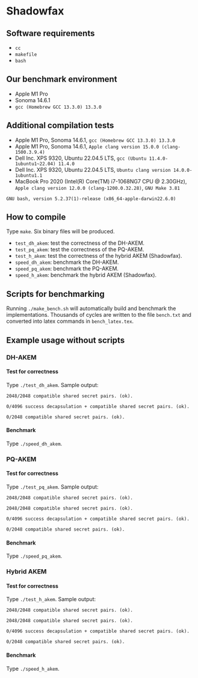 
# Shadowfax

## Software requirements
- `cc`
- `makefile`
- `bash`

## Our benchmark environment
- Apple M1 Pro
- Sonoma 14.6.1
- `gcc (Homebrew GCC 13.3.0) 13.3.0`

## Additional compilation tests
- Apple M1 Pro, Sonoma 14.6.1, `gcc (Homebrew GCC 13.3.0) 13.3.0`
- Apple M1 Pro, Sonoma 14.6.1, `Apple clang version 15.0.0 (clang-1500.3.9.4)`
- Dell Inc. XPS 9320, Ubuntu 22.04.5 LTS, `gcc (Ubuntu 11.4.0-1ubuntu1~22.04) 11.4.0`
- Dell Inc. XPS 9320, Ubuntu 22.04.5 LTS, `Ubuntu clang version 14.0.0-1ubuntu1.1`
- MacBook Pro 2020 (Intel(R) Core(TM) i7-1068NG7 CPU @ 2.30GHz), `Apple clang version 12.0.0 (clang-1200.0.32.28)`,
`GNU Make 3.81`

`GNU bash, version 5.2.37(1)-release (x86_64-apple-darwin22.6.0)`

## How to compile
Type `make`. Six binary files will be produced.
- `test_dh_akem`: test the correctness of the DH-AKEM.
- `test_pq_akem`: test the correctness of the PQ-AKEM.
- `test_h_akem`: test the correctness of the hybrid AKEM (Shadowfax).
- `speed_dh_akem`: benchmark the DH-AKEM.
- `speed_pq_akem`: benchmark the PQ-AKEM.
- `speed_h_akem`: benchmark the hybrid AKEM (Shadowfax).

## Scripts for benchmarking

Running `./make_bench.sh` will automatically build and benchmark the implementations.
Thousands of cycles are written to the file `bench.txt` and converted into latex commands in `bench_latex.tex`.

## Example usage without scripts

### DH-AKEM

#### Test for correctness
Type `./test_dh_akem`. Sample output:
```
2048/2048 compatible shared secret pairs. (ok).

0/4096 success decapsulation + compatible shared secret pairs. (ok).

0/2048 compatible shared secret pairs. (ok).
```

#### Benchmark
Type `./speed_dh_akem`.

### PQ-AKEM

#### Test for correctness
Type `./test_pq_akem`. Sample output:
```
2048/2048 compatible shared secret pairs. (ok).

2048/2048 compatible shared secret pairs. (ok).

0/4096 success decapsulation + compatible shared secret pairs. (ok).

0/2048 compatible shared secret pairs. (ok).
```

#### Benchmark
Type `./speed_pq_akem`.

### Hybrid AKEM

#### Test for correctness
Type `./test_h_akem`. Sample output:
```
2048/2048 compatible shared secret pairs. (ok).

2048/2048 compatible shared secret pairs. (ok).

0/4096 success decapsulation + compatible shared secret pairs. (ok).

0/2048 compatible shared secret pairs. (ok).
```

#### Benchmark
Type `./speed_h_akem`.



